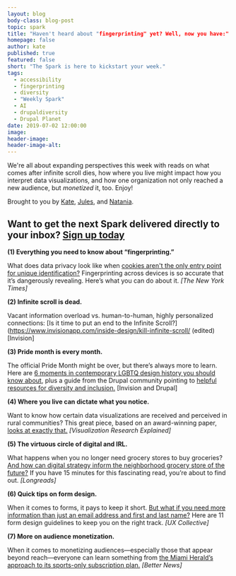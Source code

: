 ```yaml
---
layout: blog
body-class: blog-post
topic: spark
title: "Haven't heard about "fingerprinting" yet? Well, now you have:"
homepage: false
author: kate
published: true
featured: false
short: "The Spark is here to kickstart your week."
tags:
  - accessibility
  - fingerprinting
  - diversity
  - "Weekly Spark"
  - AI
  - drupaldiversity
  - Drupal Planet
date: 2019-07-02 12:00:00
image:
header-image:
header-image-alt:
---
```

We're all about expanding perspectives this week with reads on what comes after infinite scroll dies, how where you live might impact how you interpret data visualizations, and how one organization not only reached a new audience, but _monetized_ it, too. Enjoy!

Brought to you by [Kate](https://thinkshout.com/team/kate/), [Jules](https://thinkshout.com/team/jules/), and [Natania](https://thinkshout.com/team/natania/).

## Want to get the next Spark delivered directly to your inbox? [**Sign up today**](http://eepurl.com/dFrmtn)

**(1) Everything you need to know about “fingerprinting.”**

What does data privacy look like when [cookies aren't the only entry point for unique identification?](https://www.nytimes.com/2019/07/03/technology/personaltech/fingerprinting-track-devices-what-to-do.html) Fingerprinting across devices is so accurate that it’s dangerously revealing. Here’s what you can do about it. _[The New York Times]_

**(2) Infinite scroll is dead.**

Vacant information overload vs. human-to-human, highly personalized connections: [Is it time to put an end to the Infinite Scroll?](https://www.invisionapp.com/inside-design/kill-infinite-scroll/ (edited) [Invision]

**(3) Pride month is every month.**

The official Pride Month might be over, but there’s always more to learn. Here are [6 moments in contemporary LGBTQ design history you should know about](https://www.invisionapp.com/inside-design/6-moments-lgbt-design/), plus a guide from the Drupal community pointing to [helpful resources for diversity and inclusion.](https://www.drupaldiversity.com/blog/2019/happy-pride)  [Invision and Drupal]

**(4) Where you live can dictate what you notice.**

Want to know how certain data visualizations are received and perceived in rural communities? This great piece, based on an award-winning paper, [looks at exactly that.](https://medium.com/multiple-views-visualization-research-explained/data-is-personal-what-we-learned-from-42-interviews-in-rural-america-93539f25836d) _[Visualization Research Explained]_

**(5) The virtuous circle of digital and IRL.**

What happens when you no longer need grocery stores to buy groceries? [And how can digital strategy inform the neighborhood grocery store of the future?](https://longreads.com/2019/04/23/the-man-whos-going-to-save-your-grocery-store/) If you have 15 minutes for this fascinating read, you’re about to find out. _[Longreads]_

**(6) Quick tips on form design.**

When it comes to forms, it pays to keep it short. [But what if you need more information than just an email address and first and last name?](https://uxdesign.cc/11-form-design-guidelines-4b2f1c659414) Here are 11 form design guidelines to keep you on the right track. _[UX Collective]_

**(7) More on audience monetization.**

When it comes to monetizing audiences—especially those that appear beyond reach—everyone can learn something from [the Miami Herald’s approach to its sports-only subscription plan.](https://betternews.org/miami-herald-sports-subscription) _[Better News]_
